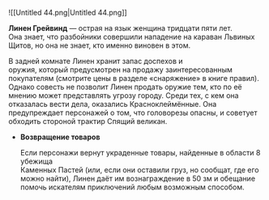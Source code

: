 ![[Untitled 44.png|Untitled 44.png]]

**Линен Грейвинд** — острая на язык женщина тридцати пяти лет.  
Она знает, что разбойники совершили нападение на караван Львиных Щитов, но она не знает, кто именно виновен в этом.  

В задней комнате Линен хранит запас доспехов и  
оружия, который предусмотрен на продажу заинтересованным покупателям (смотрите цены в разделе «снаряжение» в книге правил). Однако совесть не позволит Линен продать оружие тем, кто по её мнению может представлять угрозу городу. Среди тех, с кем она отказалась вести дела, оказались Красноклеймённые. Она предупреждает персонажей о том, что головорезы опасны, и советует обходить стороной трактир Спящий великан.  

- **Возвращение товаров**
    
    Если персонажи вернут украденные товары, найденные в области 8 убежища  
    Каменных Пастей (или, если они оставили груз, но сообщат, где его можно найти), Линен даёт им вознаграждение в 50 зм и обещание помочь искателям приключений любым возможным способом.